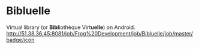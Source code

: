 # Bibluelle
Virtual library (or **Bibl**iothèque Virt**uelle**) on Android.
http://51.38.36.45:8081/job/Frog%20Development/job/Bibluelle/job/master/badge/icon
